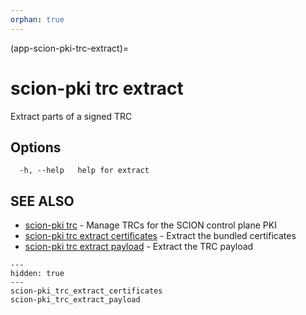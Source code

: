 ```yaml
---
orphan: true
---
```


(app-scion-pki-trc-extract)=

# scion-pki trc extract

Extract parts of a signed TRC
## Options

```
  -h, --help   help for extract
```
## SEE ALSO

* [scion-pki trc](scion-pki_trc.md)	 - Manage TRCs for the SCION control plane PKI
* [scion-pki trc extract certificates](scion-pki_trc_extract_certificates.md)	 - Extract the bundled certificates
* [scion-pki trc extract payload](scion-pki_trc_extract_payload.md)	 - Extract the TRC payload

```{toctree}
---
hidden: true
---
scion-pki_trc_extract_certificates
scion-pki_trc_extract_payload
```
